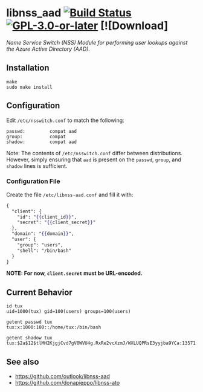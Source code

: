 # libnss_aad [![Build Status][travis-badge]][travis-url] [![GPL-3.0-or-later][gpl-badge]][gpl-license] [![Download]

_Name Service Switch (NSS) Module for performing user lookups against the Azure Active Directory (AAD)._

## Installation

```terminal
make
sudo make install
```

## Configuration

Edit `/etc/nsswitch.conf` to match the following:

```
passwd:         compat aad
group:          compat
shadow:         compat aad
```

Note: The contents of `/etc/nsswitch.conf` differ between distributions.
However, simply ensuring that `aad` is present on the `passwd`, `group`, and `shadow` lines is sufficient.

### Configuration File

Create the file `/etc/libnss-aad.conf` and fill it with:

```mustache
{
  "client": {
    "id": "{{client_id}}",
    "secret": "{{client_secret}}"
  },
  "domain": "{{domain}}",
  "user": {
    "group": "users",
    "shell": "/bin/bash"
  }
}
```

**NOTE: For now, `client.secret` must be URL-encoded.**

## Current Behavior

```terminal
id tux
uid=1000(tux) gid=100(users) groups=100(users)

getent passwd tux
tux:x:1000:100::/home/tux:/bin/bash

getent shadow tux
tux:$2a$12$tlMH2KjgjCvd7gV0WVU4g.RxRe2vcXzmJ/WXLUQPRsE3yyjba9YCa:13571:0:99999:7:::
```

## See also

- https://github.com/outlook/libnss-aad
- https://github.com/donapieppo/libnss-ato

[gpl-badge]: https://img.shields.io/badge/license-GPL-green.svg
[gpl-license]: COPYING
[travis-badge]: https://travis-ci.org/CyberNinjas/libnss_aad.svg?branch=master
[travis-url]: https://travis-ci.org/CyberNinjas/libnss_aad
